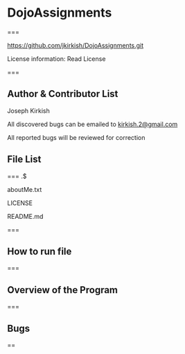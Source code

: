 # DojoAssignments
===


https://github.com/jkirkish/DojoAssignments.git

License information: Read License

===

Author & Contributor List
------------
Joseph Kirkish

All discovered bugs can be emailed to kirkish.2@gmail.com

All reported bugs will be reviewed for correction

File List
---------
===
.$

aboutMe.txt

LICENSE

README.md

===

How to run file
---------------
===

Overview of the Program
------------------------
===

Bugs
-------
==
